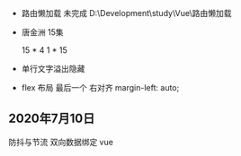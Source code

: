 - 路由懒加载 未完成
	D:\Development\study\Vue\路由懒加载
- 唐金洲 15集

	15 * 4 
	1 * 15


 - 单行文字溢出隐藏
 - flex 布局 最后一个 右对齐 margin-left: auto;

## 2020年7月10日
防抖与节流
双向数据绑定
vue
 